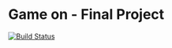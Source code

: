 # Game on - Final Project

[![Build Status](https://travis-ci.org/patrickoneill/game-on.svg?branch=master)](https://travis-ci.org/patrickoneill/game-on)